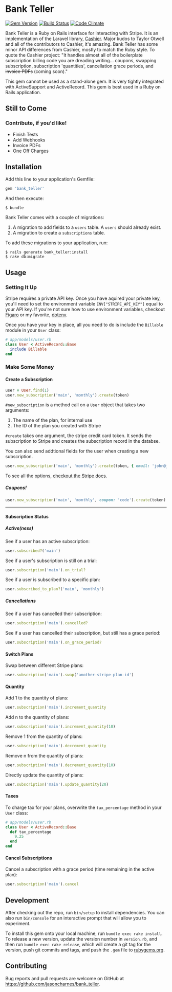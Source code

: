 # Bank Teller
[![Gem Version](https://badge.fury.io/rb/bank_teller.svg)](https://badge.fury.io/rb/bank_teller)
[![Build Status](https://travis-ci.org/jasoncharnes/bank_teller.svg?branch=master)](https://travis-ci.org/jasoncharnes/bank_teller)
[![Code Climate](https://codeclimate.com/github/jasoncharnes/bank_teller/badges/gpa.svg)](https://codeclimate.com/github/jasoncharnes/bank_teller)

Bank Teller is a Ruby on Rails interface for interacting with Stripe. It is an implementation of the Laravel library, [Cashier](http://github.com/laravel/cashier). Major kudos to Taylor Otwell and all of the contributors to Cashier, it's amazing. Bank Teller has some minor API differences from Cashier, mostly to match the Ruby style. To quote the Cashier project: "It handles almost all of the boilerplate subscription billing code you are dreading writing... coupons, swapping subscription, subscription 'quantities', cancellation grace periods, and <strike>invoice PDFs</strike> (coming soon)."

This gem cannot be used as a stand-alone gem. It is very tightly integrated with ActiveSupport and ActiveRecord. This gem is best used in a Ruby on Rails application.

## Still to Come
### Contribute, if you'd like!
- Finish Tests
- Add Webhooks
- Invoice PDFs
- One Off Charges

## Installation

Add this line to your application's Gemfile:

```ruby
gem 'bank_teller'
```

And then execute:

    $ bundle

Bank Teller comes with a couple of migrations:
  1. A migration to add fields to a `users` table. A `users` should already exist.
  2. A migration to create a `subscriptions` table.

To add these migrations to your application, run:

    $ rails generate bank_teller:install
    $ rake db:migrate

## Usage
### Setting It Up
Stripe requires a private API key. Once you have aquired your private key, you'll need to set the environment variable `ENV["STRIPE_API_KEY"]` equal to your API key. If you're not sure how to use environment variables, checkout [Figaro](https://github.com/laserlemon/figaro) or my favorite, [dotenv](https://github.com/bkeepers/dotenv).

Once you have your key in place, all you need to do is include the `Billable` module in your `User` class:

```ruby
# app/models/user.rb
class User < ActiveRecord::Base
  include Billable
end
```

### Make Some Money
#### Create a Subscription
```ruby
user = User.find(1)
user.new_subscription('main', 'monthly').create(token)
```

`#new_subscription` is a method call on a `User` object that takes two arguments:
  1. The name of the plan, for internal use
  2. The ID of the plan you created with Stripe

`#create` takes one argument, the stripe credit card token. It sends the subscription to Stripe and creates the subscription record in the databse.

You can also send addtional fields for the user when creating a new subscription.

```ruby
user.new_subscription('main', 'monthly').create(token, { email: 'john@johndoe.com' })
```

To see all the options, [checkout the Stripe docs](https://stripe.com/docs/api#create_customer).

##### Coupons!
```ruby
user.new_subscription('main', 'monthly', coupon: 'code').create(token)
```

<hr>

#### Subscription Status
##### Active(ness)
See if a user has an active subscription:
```ruby
user.subscribed?('main')
```

See if a user's subscription is still on a trial:
```ruby
user.subscription('main').on_trial?
```

See if a user is subscribed to a specific plan:
```ruby
user.subscribed_to_plan?('main', 'monthly')
```

##### Cancellations
See if a user has cancelled their subscription:
```ruby
user.subscription('main').cancelled?
```

See if a user has cancelled their subscription, but still has a grace period:
```ruby
user.subscription('main').on_grace_period?
```

#### Switch Plans
Swap between different Stripe plans:
```ruby
user.subscription('main').swap('another-stripe-plan-id')
```

#### Quantity
Add 1 to the quantity of plans:
```ruby
user.subscription('main').increment_quantity
```

Add n to the quantity of plans:
```ruby
user.subscription('main').increment_quantity(10)
```

Remove 1 from the quantity of plans:
```ruby
user.subscription('main').decrement_quantity
```

Remove n from the quantity of plans:
```ruby
user.subscription('main').decrement_quantity(10)
```

Directly update the quantity of plans:
```ruby
user.subscription('main').update_quantity(20)
```

#### Taxes
To charge tax for your plans, overwrite the `tax_percentage` method in your `User` class:
```ruby
# app/models/user.rb
class User < ActiveRecord::Base
  def tax_percentage
    9.25
  end
end
```

#### Cancel Subscriptions
Cancel a subscription with a grace period (time remaining in the active plan):
```ruby
user.subscription('main').cancel
```

## Development

After checking out the repo, run `bin/setup` to install dependencies. You can also run `bin/console` for an interactive prompt that will allow you to experiment.

To install this gem onto your local machine, run `bundle exec rake install`. To release a new version, update the version number in `version.rb`, and then run `bundle exec rake release`, which will create a git tag for the version, push git commits and tags, and push the `.gem` file to [rubygems.org](https://rubygems.org).

## Contributing

Bug reports and pull requests are welcome on GitHub at https://github.com/jasoncharnes/bank_teller.

